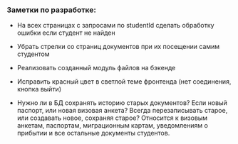 ### Заметки по разработке:

* На всех страницах с запросами по studentId сделать обработку ошибки если студент не найден

* Убрать стрелки со страниц документов при их посещении самим студентом

* Реализовать созданный модуль файлов на бэкенде

* Исправить красный цвет в светлой теме фронтенда (нет соединения, кнопка выйти)

* Нужно ли в БД сохранять историю старых документов? Если новый паспорт, или новая визовая анкета? Всегда перезаписывать старое, или создавать новое, сохраняя старое? Относится к визовым анкетам, паспортам, миграционным картам, уведомлениям о прибытии и все остальные документы студентов.
